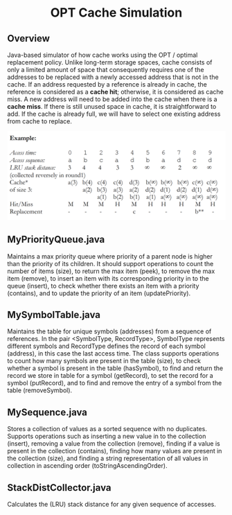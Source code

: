 <h1 align="center"> OPT Cache Simulation </h1>

## Overview

Java-based simulator of how cache works using the OPT / optimal replacement policy. Unlike long-term storage spaces, cache consists of only a limited amount of space that consequently requires one of the addresses to be replaced with a newly accessed address that is not in the cache. If an address requested by a reference is already in cache, the reference is considered as a **cache hit**; otherwise, it is considered as cache miss. A new address will need to be added into the cache when there is a **cache miss**. If there is still unused space in cache, it is straightforward to add. If the cache is already full, we will have to select one existing address from cache to replace.

<p align="center">
  <img src="https://github.com/uziminhas/opt_cache_simulator/blob/master/opt_example.png" width="575">
</p>


## MyPriorityQueue.java

Maintains a max priority queue where priority of a parent node is higher than the priority of its children. It should support operations to count the number of items (size), to return the max item (peek), to remove the max item (remove), to insert an item with its corresponding priority in to the queue (insert), to check whether there exists an item with a
priority (contains), and to update the priority of an item (updatePriority).

## MySymbolTable.java

Maintains the table for unique symbols (addresses) from a sequence of references. In the pair <SymbolType, RecordType>, SymbolType represents different symbols and RecordType defines the record of each symbol (address), in this case the last access time. The class supports operations to count how many symbols are present in the table (size), to
check whether a symbol is present in the table (hasSymbol), to find and return the record we store in table for a symbol (getRecord), to set the record for a symbol (putRecord), and to find and remove the entry of a symbol from the table (removeSymbol).

## MySequence.java

Stores a collection of values as a sorted sequence with no duplicates. Supports operations such as inserting a new value in to the collection (insert), removing a value from the collection (remove), finding if a value is present in the collection (contains), finding how many values are present in the collection (size), and finding a string representation of all
values in collection in ascending order (toStringAscendingOrder).

## StackDistCollector.java

Calculates the (LRU) stack distance for any given sequence of accesses.
